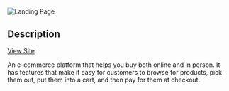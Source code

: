   
# 
![Landing Page](https://www.referralcandy.com/wp-content/uploads/2018/01/shopify-setup-740x416.jpg) 

## Description
[View Site](https://christinekarimi.github.io/shopify-js/)


An e-commerce platform that helps you buy both online and in person. 
It has features that make it easy for customers to browse for products, pick them out, put them into a cart, and then pay for them at checkout.